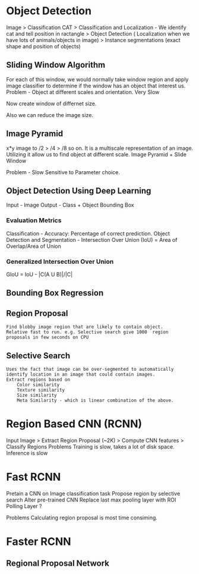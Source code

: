 # Object Detection
Image > Classification CAT > Classification and Localization - We identify cat and tell position in ractangle > Object Detection ( Localization when we have lots of animals/objects in image) > Instance segmentations (exact shape and position of objects)

## Sliding Window Algorithm
For each of this window, we would normally take window region and apply image classifier to determine if the window has an object that interest us. Problem -
    Object at different scales and orientation.
    Very Slow

Now create window of differnet size.

Also we can reduce the image size.

## Image Pyramid
x*y image to /2 > /4 > /8 so on.
It is a multiscale representation of an image.
Utilizing it allow us to find object at different scale.
Image Pyramid + Slide Window

Problem -
    Slow
    Sensitive to Parameter choice.

## Object Detection Using Deep Learning
Input - Image
Output - Class + Object Bounding Box

### Evaluation Metrics
Classification - Accuracy: Percentage of correct prediction.
Object Detection and Segmentation - Intersection Over Union (IoU) = Area of Overlap/Area of Union

### Generalized Intersection Over Union
GIoU = IoU - |C\(A U B)|/|C|

## Bounding Box Regression

## Region Proposal
    Find blobby image region that are likely to contain object.
    Relative fast to run. e.g. Selective search give 1000  region proposals in few seconds on CPU

## Selective Search
    Uses the fact that image can be over-segmented to automatically identify location in an image that could contain images.
    Extract regions based on
        Color similarity
        Texture similarity
        Size similarity
        Meta Similarity - which is linear combination of the above.

# Region Based CNN (RCNN)
Input Image > Extract Region Proposal (~2K) > Compute CNN features > Classify Regions
Problems
    Training is slow, takes a lot of disk space.
    Inference is slow

# Fast RCNN
Pretain a CNN on Image classification task
Propose region by selective search
Alter pre-trained CNN
    Replace last max pooling layer with ROI Polling Layer
?

Problems
    Calculating region proposal is most time consiming.

# Faster RCNN

## Regional Proposal Network